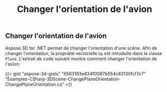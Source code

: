 ﻿---
title: Changer l'orientation de l'avion
type: docs
weight: 40
url: /fr/net/changing-plane-orientation/
description: Aspose.3D for .NET permet de changer l'orientation d'une scène. Afin de changer l'orientation, la propriété du vecteur Up est introduite dans Plane Class.
---
## **Changer l'orientation de l'avion**
Aspose.3D for .NET permet de changer l'orientation d'une scène. Afin de changer l'orientation, la propriété vectorielle `Up` est introduite dans la classe `Plane`. L'extrait de code suivant montre comment changer l'orientation de l'avion:

{{< gist "aspose-3d-gists" "9563193e834f0087b554c83130fcf7c7" "Examples-CSharp-3DScene-ChangePlaneOrientation-ChangePlaneOrientation.cs" >}}
